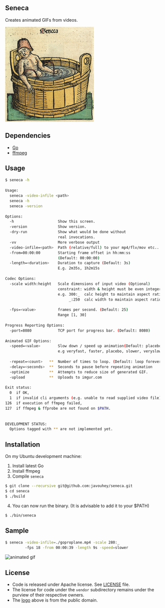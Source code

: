 ## Seneca 

Creates animated GIFs from videos.

<img src="logo.png" width="289" height="309" alt="seneca animated gif logo"/>

## Dependencies

* [Go](http://golang.org/)
* [ffmpeg](http://www.ffmpeg.org/)

## Usage

```bash
$ seneca -h

Usage:
  seneca -video-infile <path>
  seneca -h
  seneca -version

Options:
  -h                    Show this screen.
  -version              Show version.
  -dry-run              Show what would be done without
                        real invocations.
  -vv                   More verbose output
  -video-infile=<path>  Path (relative/full) to your mp4/flv/mov etc..
  -from=00:00:00        Starting frame offset in hh:mm:ss
                        (Default: 00:00:00)
  -length=<duration>    Duration to capture (Default: 3s) 
                        E.g. 2m35s, 1h2m15s

Codec Options:
  -scale width:height   Scale dimensions of input video (Optional)
                        constraint: width & height must be even integers
                        e.g. 300:_  calc height to maintain aspect ratio
                             _:250  calc width to maintain aspect ratio.

  -fps=<value>          frames per second. (Default: 25)
                        Range [1, 30]

Progress Reporting Options:
  -port=8080            TCP port for progress bar. (Default: 8080)

Animated GIF Options:
  -speed=<value>        Slow down / speed up animation(Default: placebo)
                        e.g veryfast, faster, placebo, slower, veryslow

  -repeat=<count>   **  Number of times to loop. (Default: loop forever)
  -delay=<seconds>  **  Seconds to pause before repeating animation
  -optimize         **  Attempts to reduce size of generated GIF.
  -upload           **  Uploads to imgur.com

Exit status:
  0  if OK,
  1  if invalid cli arguments (e.g. unable to read supplied video file),
126  if execution of ffmpeg failed,
127  if ffmpeg & ffprobe are not found on $PATH.


DEVELOPMENT STATUS:
  Options tagged with ** are not implemented yet.
```

## Installation

On my Ubuntu development machine:

1. Install latest Go
2. Install ffmpeg
3. Compile `seneca`

```bash
$ git clone --recursive git@github.com:javouhey/seneca.git
$ cd seneca
$ ./build
```

4. You can now run the binary. (It is advisable to add it to your $PATH)

```bash
$ ./bin/seneca
```

## Sample

```bash
$ seneca -video-infile=./goproplane.mp4 -scale 280:_
         -fps 18 -from 00:00:39 -length 9s -speed=slower
```
![animated gif](http://i.imgur.com/4VdXgx3.gif)

## License

* Code is released under Apache license. See [LICENSE][license] file.
* The license for code under the `vendor` subdirectory remains under the purview of their respective owners.
* The [logo](http://commons.wikimedia.org/wiki/File:Nuremberg_chronicles_f_105r_1.png) above is from the public domain.


[license]: https://github.com/javouhey/seneca/blob/master/LICENSE
